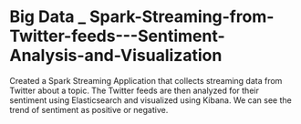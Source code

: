 # Big Data _ Spark-Streaming-from-Twitter-feeds---Sentiment-Analysis-and-Visualization
 Created a Spark Streaming Application that collects streaming data from Twitter about a topic. The Twitter feeds are then analyzed for their sentiment using Elasticsearch and visualized using Kibana. We can see the trend of sentiment as positive or negative.
